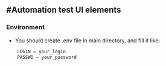 #Automation test UI elements
---------------------------
### Environment
- You should create .env file in main directory, and fill it like:
```python
    LOGIN = your_login
    PASSWD = your_password 
```
